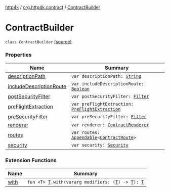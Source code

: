 [http4k](../../index.md) / [org.http4k.contract](../index.md) / [ContractBuilder](./index.md)

# ContractBuilder

`class ContractBuilder` [(source)](https://github.com/http4k/http4k/blob/master/http4k-contract/src/main/kotlin/org/http4k/contract/extensions.kt#L20)

### Properties

| Name | Summary |
|---|---|
| [descriptionPath](description-path.md) | `var descriptionPath: `[`String`](https://kotlinlang.org/api/latest/jvm/stdlib/kotlin/-string/index.html) |
| [includeDescriptionRoute](include-description-route.md) | `var includeDescriptionRoute: `[`Boolean`](https://kotlinlang.org/api/latest/jvm/stdlib/kotlin/-boolean/index.html) |
| [postSecurityFilter](post-security-filter.md) | `var postSecurityFilter: `[`Filter`](../../org.http4k.core/-filter/index.md) |
| [preFlightExtraction](pre-flight-extraction.md) | `var preFlightExtraction: `[`PreFlightExtraction`](../-pre-flight-extraction/index.md) |
| [preSecurityFilter](pre-security-filter.md) | `var preSecurityFilter: `[`Filter`](../../org.http4k.core/-filter/index.md) |
| [renderer](renderer.md) | `var renderer: `[`ContractRenderer`](../-contract-renderer/index.md) |
| [routes](routes.md) | `var routes: `[`Appendable`](../../org.http4k.util/-appendable/index.md)`<`[`ContractRoute`](../-contract-route/index.md)`>` |
| [security](security.md) | `var security: `[`Security`](../../org.http4k.contract.security/-security/index.md) |

### Extension Functions

| Name | Summary |
|---|---|
| [with](../../org.http4k.core/with.md) | `fun <T> `[`T`](../../org.http4k.core/with.md#T)`.with(vararg modifiers: (`[`T`](../../org.http4k.core/with.md#T)`) -> `[`T`](../../org.http4k.core/with.md#T)`): `[`T`](../../org.http4k.core/with.md#T) |
